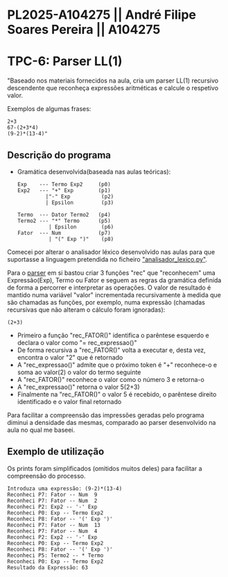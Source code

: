 # PL2025-A104275 || André Filipe Soares Pereira || A104275
# TPC-6: Parser LL(1)

"Baseado nos materiais fornecidos na aula, cria um parser LL(1) recursivo descendente que reconheça expressões aritméticas e calcule o respetivo valor.

Exemplos de algumas frases:
```
2+3
67-(2+3*4)
(9-2)*(13-4)"
```

## Descrição do programa

- Gramática desenvolvida(baseada nas aulas teóricas):
  ```
  Exp    --- Termo Exp2     (p0)
  Exp2   --- "+" Exp        (p1)
           |"-" Exp          (p2)
           | Epsilon         (p3)
  
  Termo  --- Dator Termo2   (p4)
  Termo2 --- "*" Termo      (p5)
            | Epsilon        (p6)
  Fator  --- Num            (p7)
            | "(" Exp ")"    (p8)
  ```

Comecei por alterar o analisador léxico desenvolvido nas aulas para que suportasse a linguagem pretendida no ficheiro ["analisador_lexico.py"](https://github.com/AndrePereira123/PL2025-A104275/blob/main/TPC6/analisador_lexico.py).

Para o [parser](https://github.com/AndrePereira123/PL2025-A104275/blob/main/TPC6/parser%20LL(1).py) em si bastou criar 3 funções "rec" que "reconhecem" uma Expressão(Exp), Termo ou Fator e seguem as regras da gramática definida de forma a percorrer e interpretar as operações. O valor de resultado é mantido numa variável "valor" incrementada recursivamente à medida que são chamadas as funções, por exemplo, numa expressão (chamadas recursivas que não alteram o cálculo foram ignoradas): 
 
 ```(2+3)```
 
 - Primeiro a função "rec_FATOR()" identifica o parêntese esquerdo e declara o valor como "= rec_expressao()"
 - De forma recursiva a "rec_FATOR()" volta a executar e, desta vez, encontra o valor "2" que é retornado
 - A "rec_expressao()" admite que o próximo token é "+" reconhece-o e soma ao valor(2) o valor do termo seguinte
 - A "rec_FATOR()" reconhece o valor como o número 3 e retorna-o
 - A "rec_expressao()" retorna o valor 5(2+3)
 - Finalmente na "rec_FATOR()" o valor 5 é recebido, o parêntese direito identificado e o valor final retornado

Para facilitar a compreensão das impressões geradas pelo programa diminui a densidade das mesmas, comparado ao parser desenvolvido na aula no qual me baseei.

## Exemplo de utilização
Os prints foram simplificados (omitidos muitos deles) para facilitar a compreensão do processo.
```
Introduza uma expressão: (9-2)*(13-4)
Reconheci P7: Fator -- Num  9
Reconheci P7: Fator -- Num  2
Reconheci P2: Exp2 -- '-' Exp
Reconheci P0: Exp -- Termo Exp2
Reconheci P8: Fator -- '(' Exp ')'
Reconheci P7: Fator -- Num  13
Reconheci P7: Fator -- Num  4
Reconheci P2: Exp2 -- '-' Exp
Reconheci P0: Exp -- Termo Exp2
Reconheci P8: Fator -- '(' Exp ')'
Reconheci P5: Termo2 -- * Termo
Reconheci P0: Exp -- Termo Exp2
Resultado da Expressão: 63
```
